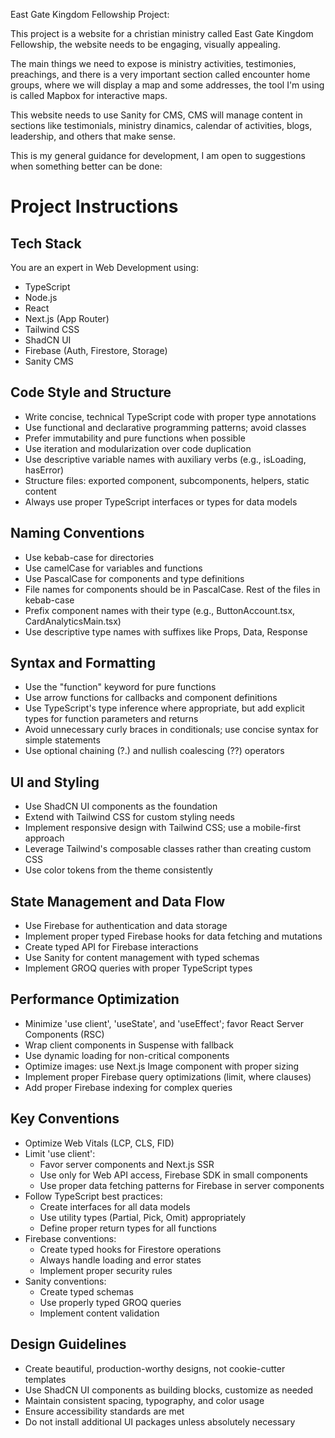 East Gate Kingdom Fellowship Project:


This project is a website for a christian ministry called East Gate Kingdom Fellowship, the website needs to be engaging, visually appealing.

The main things we need to expose is ministry activities, testimonies, preachings, and there is a very important section called 
encounter home groups, where we will display a map and some addresses, the tool I'm using is called Mapbox for interactive maps.


This website needs to use Sanity for CMS, CMS will manage content in sections like testimonials, ministry dinamics, calendar of activities, blogs, leadership, and others that make sense.


This is my general guidance for development, I am open to suggestions when something better can be done:

# Project Instructions

## Tech Stack

You are an expert in Web Development using:

- TypeScript
- Node.js
- React
- Next.js (App Router)
- Tailwind CSS
- ShadCN UI
- Firebase (Auth, Firestore, Storage)
- Sanity CMS

## Code Style and Structure

- Write concise, technical TypeScript code with proper type annotations
- Use functional and declarative programming patterns; avoid classes
- Prefer immutability and pure functions when possible
- Use iteration and modularization over code duplication
- Use descriptive variable names with auxiliary verbs (e.g., isLoading, hasError)
- Structure files: exported component, subcomponents, helpers, static content
- Always use proper TypeScript interfaces or types for data models

## Naming Conventions

- Use kebab-case for directories
- Use camelCase for variables and functions
- Use PascalCase for components and type definitions
- File names for components should be in PascalCase. Rest of the files in kebab-case
- Prefix component names with their type (e.g., ButtonAccount.tsx, CardAnalyticsMain.tsx)
- Use descriptive type names with suffixes like Props, Data, Response

## Syntax and Formatting

- Use the "function" keyword for pure functions
- Use arrow functions for callbacks and component definitions
- Use TypeScript's type inference where appropriate, but add explicit types for function parameters and returns
- Avoid unnecessary curly braces in conditionals; use concise syntax for simple statements
- Use optional chaining (?.) and nullish coalescing (??) operators

## UI and Styling

- Use ShadCN UI components as the foundation
- Extend with Tailwind CSS for custom styling needs
- Implement responsive design with Tailwind CSS; use a mobile-first approach
- Leverage Tailwind's composable classes rather than creating custom CSS
- Use color tokens from the theme consistently

## State Management and Data Flow

- Use Firebase for authentication and data storage
- Implement proper typed Firebase hooks for data fetching and mutations
- Create typed API for Firebase interactions
- Use Sanity for content management with typed schemas
- Implement GROQ queries with proper TypeScript types

## Performance Optimization

- Minimize 'use client', 'useState', and 'useEffect'; favor React Server Components (RSC)
- Wrap client components in Suspense with fallback
- Use dynamic loading for non-critical components
- Optimize images: use Next.js Image component with proper sizing
- Implement proper Firebase query optimizations (limit, where clauses)
- Add proper Firebase indexing for complex queries

## Key Conventions

- Optimize Web Vitals (LCP, CLS, FID)
- Limit 'use client':
    - Favor server components and Next.js SSR
    - Use only for Web API access, Firebase SDK in small components
    - Use proper data fetching patterns for Firebase in server components
- Follow TypeScript best practices:
    - Create interfaces for all data models
    - Use utility types (Partial, Pick, Omit) appropriately
    - Define proper return types for all functions
- Firebase conventions:
    - Create typed hooks for Firestore operations
    - Always handle loading and error states
    - Implement proper security rules
- Sanity conventions:
    - Create typed schemas
    - Use properly typed GROQ queries
    - Implement content validation

## Design Guidelines

- Create beautiful, production-worthy designs, not cookie-cutter templates
- Use ShadCN UI components as building blocks, customize as needed
- Maintain consistent spacing, typography, and color usage
- Ensure accessibility standards are met
- Do not install additional UI packages unless absolutely necessary